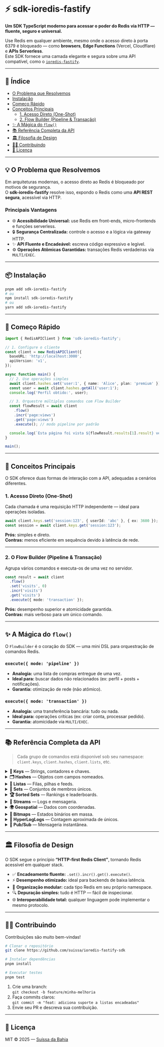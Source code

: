 # ⚡️ sdk-ioredis-fastify

**Um SDK TypeScript moderno para acessar o poder do Redis via HTTP — fluente, seguro e universal.**

Use Redis em qualquer ambiente, mesmo onde o acesso direto à porta 6379 é bloqueado — como **browsers**, **Edge Functions** (Vercel, Cloudflare) e **APIs Serverless**.  
Este SDK fornece uma camada elegante e segura sobre uma API compatível, como o [`ioredis-fastify`](https://github.com/suissa/ioredis-fastify).

---

## 🧭 Índice

- [O Problema que Resolvemos](#-o-problema-que-resolvemos)
- [Instalação](#-instalação)
- [Começo Rápido](#-começo-rápido)
- [Conceitos Principais](#-conceitos-principais)
  - [1. Acesso Direto (One-Shot)](#1-acesso-direto-one-shot)
  - [2. Flow Builder (Pipeline & Transação)](#2-o-flow-builder-pipeline--transação)
- [✨ A Mágica do `flow()`](#-a-mágica-do-flow)
- [📚 Referência Completa da API](#-referência-completa-da-api)
- [🏛️ Filosofia de Design](#-filosofia-de-design)
- [🧑‍💻 Contribuindo](#-contribuindo)
- [📜 Licença](#-licença)

---

## 💡 O Problema que Resolvemos

Em arquiteturas modernas, o acesso direto ao Redis é bloqueado por motivos de segurança.  
O **sdk-ioredis-fastify** resolve isso, expondo o Redis como uma **API REST segura**, acessível via HTTP.

### Principais Vantagens

- 🌐 **Acessibilidade Universal:** use Redis em front-ends, micro-frontends e funções serverless.  
- 🔒 **Segurança Centralizada:** controle o acesso e a lógica via gateway HTTP.  
- ✨ **API Fluente e Encadeável:** escreva código expressivo e legível.  
- ⚙️ **Operações Atômicas Garantidas:** transações Redis verdadeiras via `MULTI/EXEC`.

---

## 📦 Instalação

```bash
pnpm add sdk-ioredis-fastify
# ou
npm install sdk-ioredis-fastify
# ou
yarn add sdk-ioredis-fastify
```

---

## 🚀 Começo Rápido

```ts
import { RedisAPIClient } from 'sdk-ioredis-fastify';

// 1. Configure o cliente
const client = new RedisAPIClient({
  baseURL: 'http://localhost:3000',
  apiVersion: 'v1',
});

async function main() {
  // 2. Use operações simples
  await client.hashes.set('user:1', { name: 'Alice', plan: 'premium' });
  const user = await client.hashes.getAll('user:1');
  console.log('Perfil obtido:', user);

  // 3. Orquestre múltiplos comandos com Flow Builder
  const flowResult = await client
    .flow()
    .incr('page:views')
    .get('page:views')
    .execute(); // modo pipeline por padrão

  console.log(`Esta página foi vista ${flowResult.results[1].result} vezes.`);
}

main();
```

---

## 🧠 Conceitos Principais

O SDK oferece duas formas de interação com a API, adequadas a cenários diferentes.

### 1. Acesso Direto (One-Shot)

Cada chamada é uma requisição HTTP independente — ideal para operações isoladas.

```ts
await client.keys.set('session:123', { userId: 'abc' }, { ex: 3600 });
const session = await client.keys.get('session:123');
```

**Prós:** simples e direto.  
**Contras:** menos eficiente em sequência devido à latência de rede.

---

### 2. O Flow Builder (Pipeline & Transação)

Agrupa vários comandos e executa-os de uma vez no servidor.

```ts
const result = await client
  .flow()
  .set('visits', 0)
  .incr('visits')
  .get('visits')
  .execute({ mode: 'transaction' });
```

**Prós:** desempenho superior e atomicidade garantida.  
**Contras:** mais verboso para um único comando.

---

## ✨ A Mágica do `flow()`

O `FlowBuilder` é o coração do SDK — uma mini DSL para orquestração de comandos Redis.

### `execute({ mode: 'pipeline' })`
- **Analogia:** uma lista de compras entregue de uma vez.  
- **Ideal para:** buscar dados não relacionados (ex: perfil + posts + notificações).  
- **Garantia:** otimização de rede (não atômico).

### `execute({ mode: 'transaction' })`
- **Analogia:** uma transferência bancária: tudo ou nada.  
- **Ideal para:** operações críticas (ex: criar conta, processar pedido).  
- **Garantia:** atomicidade via `MULTI/EXEC`.

---

## 📚 Referência Completa da API

> Cada grupo de comandos está disponível sob seu namespace:
> `client.keys`, `client.hashes`, `client.lists`, etc.

<details>
<summary><strong>🔑 Keys</strong> — Strings, contadores e chaves.</summary>

```ts
await client.keys.set('session:123', { loggedIn: true }, { ex: 60 });
const session = await client.keys.get('session:123');
const count = await client.keys.exists(['user:1', 'user:2']);
await client.keys.del('session:123');
```
</details>

<details>
<summary><strong>🗂️ Hashes</strong> — Objetos com campos nomeados.</summary>

```ts
await client.hashes.set('user:1', { name: 'Alice', age: 30 });
const user = await client.hashes.getAll('user:1');
```
</details>

<details>
<summary><strong>📜 Listas</strong> — Filas, pilhas e feeds.</summary>

```ts
await client.lists.push('tasks', [{ id: 1 }], 'right');
const jobs = await client.lists.getRange('tasks', 0, 9);
```
</details>

<details>
<summary><strong>💎 Sets</strong> — Conjuntos de membros únicos.</summary>

```ts
await client.sets.add('tags', ['redis', 'fastify']);
const members = await client.sets.getMembers('tags');
```
</details>

<details>
<summary><strong>🏆 Sorted Sets</strong> — Rankings e leaderboards.</summary>

```ts
await client.sortedSets.add('leaderboard', [
  { score: 1500, member: 'user:1' },
  { score: 2100, member: 'user:2' },
]);
const top10 = await client.sortedSets.getRange('leaderboard', 0, 9);
```
</details>

<details>
<summary><strong>🌊 Streams</strong> — Logs e mensageria.</summary>

```ts
await client.streams.add('events', { type: 'click', element: 'buy_button' });
const entries = await client.streams.getRange('events', '-', '+', 10);
```
</details>

<details>
<summary><strong>🌍 Geospatial</strong> — Dados com coordenadas.</summary>

```ts
await client.geospatial.add('stores', [
  { longitude: -46.63, latitude: -23.55, member: 'SP' },
]);
const nearby = await client.geospatial.radius('stores', {
  lon: -46.6,
  lat: -23.5,
  radius: 10,
  unit: 'km',
});
```
</details>

<details>
<summary><strong>🔢 Bitmaps</strong> — Estados binários em massa.</summary>

```ts
await client.bitmaps.setBit('users:active', 1024, 1);
const count = await client.bitmaps.count('users:active');
```
</details>

<details>
<summary><strong>🎲 HyperLogLogs</strong> — Contagem aproximada de únicos.</summary>

```ts
await client.hyperloglogs.add('page:/home', ['user:1', 'user:2']);
const count = await client.hyperloglogs.count(['page:/home']);
```
</details>

<details>
<summary><strong>📡 Pub/Sub</strong> — Mensageria instantânea.</summary>

```ts
await client.pubsub.publish('news', { title: 'Nova Funcionalidade!' });
```
</details>

---

## 🏛️ Filosofia de Design

O SDK segue o princípio **“HTTP-first Redis Client”**, tornando Redis acessível em qualquer stack.

- ✅ **Encadeamento fluente:** `.set().incr().get().execute()`.  
- ⚡ **Desempenho otimizado:** ideal para backends de baixa latência.  
- 🧩 **Organização modular:** cada tipo Redis em seu próprio namespace.  
- 🔍 **Depuração simples:** tudo é HTTP — fácil de inspecionar.  
- 🌐 **Interoperabilidade total:** qualquer linguagem pode implementar o mesmo protocolo.

---

## 🧑‍💻 Contribuindo

Contribuições são muito bem-vindas!

```bash
# Clonar o repositório
git clone https://github.com/suissa/ioredis-fastify-sdk

# Instalar dependências
pnpm install

# Executar testes
pnpm test
```

1. Crie uma branch:  
   `git checkout -b feature/minha-melhoria`
2. Faça commits claros:  
   `git commit -m "feat: adiciona suporte a listas encadeadas"`
3. Envie seu PR e descreva sua contribuição.

---

## 📜 Licença

MIT © 2025 — [Suíssa da Bahia](https://github.com/suissa)
